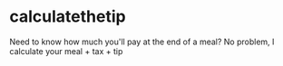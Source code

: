 # calculatethetip
Need to know how much you'll pay at the end of a meal? No problem, I calculate your meal + tax + tip
